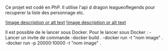 Ce projet est codé en PhP. Il utilise l'api d dragon leagueoflegends pour recuperer la liste des personnage etc. 

[!image description or alt text](https://raw.githubusercontent.com/kidax/Projet-site-League-of-legends/master/Content/image/liste_personnages.png)
[!image description or alt text](https://raw.githubusercontent.com/kidax/Projet-site-League-of-legends/master/Content/image/presentation_personnage.png)

Il est possible de le lancer sous Docker.
Pour le lancer sous Docker :
    -Lancer un invite de commande
    -docker build .
    -docker run -t "nom image" .
    -docker run -p 20000:10000 -t "nom image" .

